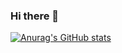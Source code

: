 ### Hi there 👋

[![Anurag's GitHub stats](https://github-readme-stats.vercel.app/api?username=snamron)](https://github.com/anuraghazra/github-readme-stats)

<!--
**Snamron/Snamron** is a ✨ _special_ ✨ repository because its `README.md` (this file) appears on your GitHub profile.

Here are some ideas to get you started:

- 🔭 I’m currently working on ...
- 🌱 I’m currently learning ...
- 👯 I’m looking to collaborate on ...
- 🤔 I’m looking for help with ...
- 💬 Ask me about ...
- 📫 How to reach me: ...
- 😄 Pronouns: ...
- ⚡ Fun fact: ...
-->
